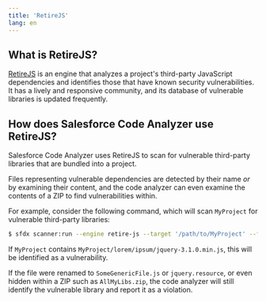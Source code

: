 ```yaml
---
title: 'RetireJS'
lang: en
---
```

## What is RetireJS?
[RetireJS](https://retirejs.github.io/retire.js/) is an engine that analyzes a project's third-party JavaScript
dependencies and identifies those that have known security vulnerabilities. It has a lively and responsive community,
and its database of vulnerable libraries is updated frequently.

## How does Salesforce Code Analyzer use RetireJS?
Salesforce Code Analyzer uses RetireJS to scan for vulnerable third-party libraries that are bundled into a project.

Files representing vulnerable dependencies are detected by their name *or* by examining their content, and the code analyzer
can even examine the contents of a ZIP to find vulnerabilities within.

For example, consider the following command, which will scan `MyProject` for vulnerable third-party libraries:
```bash
$ sfdx scanner:run --engine retire-js --target '/path/to/MyProject' --format csv
```
If `MyProject` contains `MyProject/lorem/ipsum/jquery-3.1.0.min.js`, this will be identified as a vulnerability.

If the file were renamed to `SomeGenericFile.js` or `jquery.resource`, or even hidden within a ZIP such as `AllMyLibs.zip`,
the code analyzer will still identify the vulnerable library and report it as a violation.
